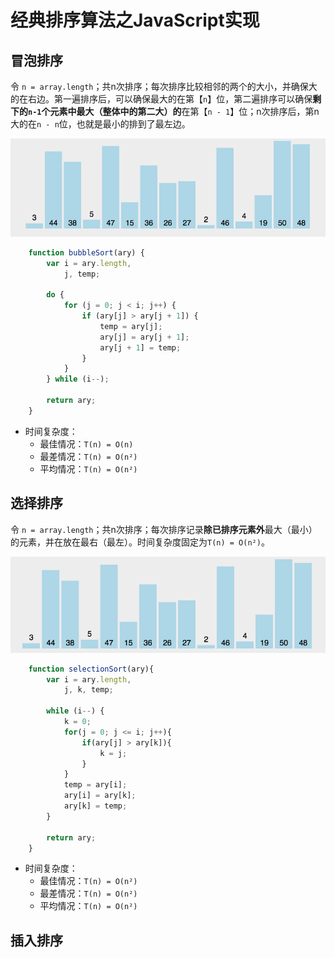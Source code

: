 # 经典排序算法之JavaScript实现

## 冒泡排序

令 `n = array.length`；共n次排序；每次排序比较相邻的两个的大小，并确保大的在右边。第一遍排序后，可以确保最大的在第【`n`】位，第二遍排序可以确保**剩下的`n-1`个元素中最大（整体中的第二大）的**在第【`n - 1`】位；n次排序后，第n大的在`n - n`位，也就是最小的排到了最左边。

<img src="../assets/images/6-5-0.gif" width="600" alt="冒泡排序">

```javascript
    function bubbleSort(ary) {
        var i = ary.length,
            j, temp;

        do {
            for (j = 0; j < i; j++) {
                if (ary[j] > ary[j + 1]) {
                    temp = ary[j];
                    ary[j] = ary[j + 1];
                    ary[j + 1] = temp;
                }
            }
        } while (i--);

        return ary;
    }
```

- 时间复杂度：
  - 最佳情况：`T(n) = O(n)`
  - 最差情况：`T(n) = O(n²)`
  - 平均情况：`T(n) = O(n²)`

## 选择排序

令 `n = array.length`；共n次排序；每次排序记录**除已排序元素外**最大（最小）的元素，并在放在最右（最左）。时间复杂度固定为`T(n) = O(n²)`。

<img src="../assets/images/6-5-1.gif" width="600" alt="选择排序">

```javascript
    function selectionSort(ary){
        var i = ary.length,
            j, k, temp;

        while (i--) {
            k = 0;
            for(j = 0; j <= i; j++){
                if(ary[j] > ary[k]){
                    k = j;
                }
            }
            temp = ary[i];
            ary[i] = ary[k];
            ary[k] = temp;
        }

        return ary;
    }
```

- 时间复杂度：
  - 最佳情况：`T(n) = O(n²)`
  - 最差情况：`T(n) = O(n²)`
  - 平均情况：`T(n) = O(n²)`

## 插入排序

